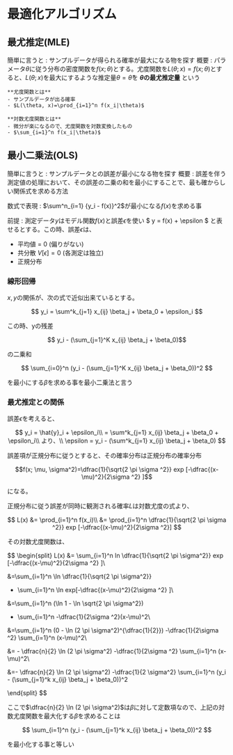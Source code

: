 # 最適化アルゴリズム

## 最尤推定(MLE)

簡単に言うと
: サンプルデータが得られる確率が最大になる物を探す
概要
: パラメータ$\theta$に従う分布の密度関数を$f(x; \theta)$とする。尤度関数を$L(\theta; x)=f(x; \theta)$とすると、$L(\theta; x)$を最大にするような推定量$\theta = \hat{\theta}$を **$\theta$の最尤推定量** という

```{note}
**尤度関数とは**
- サンプルデータが出る確率
- $L(\theta, x)=\prod_{i=1}^n f(x_i|\theta)$

**対数尤度関数とは**
- 微分が楽になるので、尤度関数を対数変換したもの
- $\sum_{i=1}^n f(x_i|\theta)$
```

## 最小二乗法(OLS)

簡単に言うと
: サンプルデータとの誤差が最小になる物を探す
概要
: 誤差を伴う測定値の処理において、その誤差の二乗の和を最小にすることで、最も確からしい関係式を求める方法

数式で表現
: $\sum^n_{i=1} {y_i - f(x)}^2$が最小になる$f(x)$を求める事

前提
: 測定データ$y$はモデル関数$f(x)$と誤差$\epsilon$を使い
$ y = f(x) + \epsilon $
と表せるとする。この時、誤差$\epsilon$は、
- 平均値 = 0 (偏りがない)
- 共分散 $V[\epsilon] = 0$ (各測定は独立)
- 正規分布


### 線形回帰
$x, y$の関係が、次の式で近似出来ているとする。

$$
y_i = \sum^k_{j=1} x_{ij} \beta_j + \beta_0 + \epsilon_i
$$

この時、yの残差

$$ y_i - (\sum_{j=1}^K x_{ij} \beta_j + \beta_0)$$

の二乗和

$$ \sum_{i=0}^n (y_i - (\sum_{j=1}^K x_{ij} \beta_j + \beta_0))^2 $$

を最小にする$\beta$を求める事を最小二乗法と言う

### 最尤推定との関係

誤差$\epsilon$を考えると、

$$
y_i = \hat{y}_i + \epsilon_i\\
= \sum^k_{j=1} x_{ij} \beta_j + \beta_0 + \epsilon_i\\
より、\\
\epsilon = y_i - (\sum^k_{j=1} x_{ij} \beta_j + \beta_0)
$$

誤差項が正規分布に従うとすると、その確率分布は正規分布の確率分布

$$f(x; \mu, \sigma^2)=\dfrac{1}{\sqrt{2 \pi \sigma ^2}}
exp
[-\dfrac{(x-\mu)^2}{2\sigma ^2}
]$$

になる。

正規分布に従う誤差が同時に観測される確率$L$は対数尤度の式より、

$$
L(x)
&= \prod_{i=1}^n f(x_i)\\
&= \prod_{i=1}^n
\dfrac{1}{\sqrt{2 \pi \sigma ^2}}
exp
[-\dfrac{(x-\mu)^2}{2\sigma ^2}]
$$

その対数尤度関数は、

$$
\begin{split}
L(x) &= \sum_{i=1}^n ln \dfrac{1}{\sqrt{2 \pi \sigma^2}}
exp
[-\dfrac{(x-\mu)^2}{2\sigma ^2}
]\\

&=\sum_{i=1}^n
\ln \dfrac{1}{\sqrt{2 \pi \sigma^2}}
+ \sum_{i=1}^n
\ln exp[-\dfrac{(x-\mu)^2}{2\sigma ^2}
]\\

&=\sum_{i=1}^n
(\ln 1 - \ln \sqrt{2 \pi \sigma^2})
+ \sum_{i=1}^n
-\dfrac{1}{2\sigma ^2}(x-\mu)^2\\

&=\sum_{i=1}^n
(0 - \ln (2 \pi \sigma^2)^{\dfrac{1}{2}})
-\dfrac{1}{2\sigma ^2}
 \sum_{i=1}^n
(x-\mu)^2\\

&= - \dfrac{n}{2} \ln (2 \pi \sigma^2)
-\dfrac{1}{2\sigma ^2}
 \sum_{i=1}^n
(x-\mu)^2\\

&=- \dfrac{n}{2} \ln (2 \pi \sigma^2)
-\dfrac{1}{2 \sigma^2}
\sum_{i=1}^n
(y_i - (\sum_{j=1}^k x_{ij} \beta_j + \beta_0))^2

\end{split}
$$

ここで$\dfrac{n}{2} \ln (2 \pi \sigma^2)$は$\beta$に対して定数項なので、上記の対数尤度関数を最大化する$\beta$を求めることは

$$ \sum_{i=1}^n
(y_i - (\sum_{j=1}^k x_{ij} \beta_j + \beta_0))^2
$$

を最小化する事と等しい

